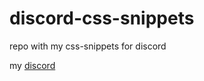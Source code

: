 # discord-css-snippets
repo with my css-snippets for discord

my <a href="https://discord.com/users/547533758069342249">discord</a>
